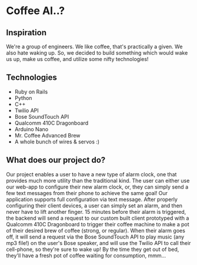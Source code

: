 # Coffee AI..?
## Inspiration
We're a group of engineers. We like coffee, that's practically a given. We also hate waking up. So, we decided to build something which would wake us up, make us coffee, and utilize some nifty technologies!

## Technologies
* Ruby on Rails
* Python
* C++
* Twilio API
* Bose SoundTouch API
* Qualcomm 410C Dragonboard
* Arduino Nano
* Mr. Coffee Advanced Brew
* A whole bunch of wires & servos :)

## What does our project do?
Our project enables a user to have a new type of alarm clock, one that provides much more utility than the traditional kind. The user can either use our web-app to configure their new alarm clock, or, they can simply send a few text messages from their phone to achieve the same goal! Our application supports full configuration via text message. After properly configuring their client devices, a user can simply set an alarm, and then never have to lift another finger. 15 minutes before their alarm is triggered, the backend will send a request to our custom built client prototyped with a Qualcomm 410C Dragonboard to trigger their coffee machine to make a pot of their desired brew of coffee (strong, or regular). When their alarm goes off, it will send a request via the Bose SoundTouch API to play music (any mp3 file!) on the user's Bose speaker, and will use the Twilio API to call their cell-phone, so they're sure to wake up! By the time they get out of bed, they'll have a fresh pot of coffee waiting for consumption, mmm... 